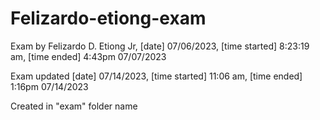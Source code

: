 # Felizardo-etiong-exam

Exam by Felizardo D. Etiong Jr, 
[date] 07/06/2023, [time started] 8:23:19 am, 
[time ended] 4:43pm  07/07/2023

Exam updated 
[date] 07/14/2023, [time started] 11:06 am, 
[time ended] 1:16pm  07/14/2023

Created in "exam" folder name

